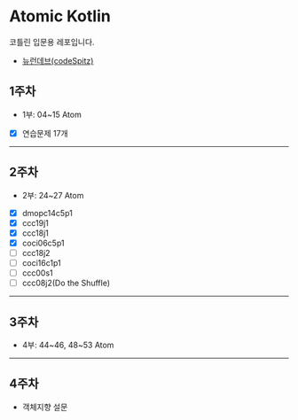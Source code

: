 # Atomic Kotlin

코틀린 입문용 레포입니다.

- [뉴런데브(codeSpitz)](https://www.youtube.com/watch?v=6lbabG4D2fs&list=PLBNdLLaRx_rKzg0FGzi6OW7dgawi7WEyp)

## 1주차

- 1부: 04~15 Atom
- [x] 연습문제 17개

---

## 2주차

- 2부: 24~27 Atom
- [x] dmopc14c5p1
- [x] ccc19j1
- [x] ccc18j1
- [x] coci06c5p1
- [ ] ccc18j2
- [ ] coci16c1p1
- [ ] ccc00s1
- [ ] ccc08j2(Do the Shuffle)

---

## 3주차

- 4부: 44~46, 48~53 Atom

---

## 4주차

- 객체지향 설문